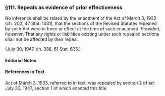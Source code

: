 ### §111. Repeals as evidence of prior effectiveness ###

No inference shall be raised by the enactment of the Act of March 3, 1933 (ch. 202, 47 Stat. 1431), that the sections of the Revised Statutes repealed by such Act were in force or effect at the time of such enactment: *Provided, however*, That any rights or liabilities existing under such repealed sections shall not be affected by their repeal.

(July 30, 1947, ch. 388, 61 Stat. 635.)

#### **Editorial Notes** ####

#### References in Text ####

Act of March 3, 1933, referred to in text, was repealed by section 2 of act July 30, 1947, section 1 of which enacted this title.